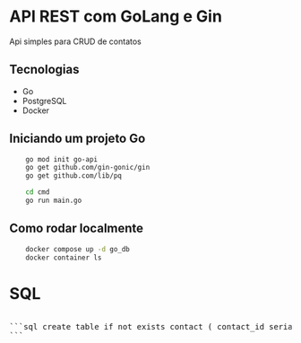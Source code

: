 # API REST com GoLang e Gin

Api simples para CRUD de contatos

## Tecnologias

- Go
- PostgreSQL
- Docker

## Iniciando um projeto Go

```bash
    go mod init go-api
    go get github.com/gin-gonic/gin
    go get github.com/lib/pq

    cd cmd
    go run main.go
```

## Como rodar localmente

```bash
    docker compose up -d go_db
    docker container ls

```

# SQL

<pre lang="markdown"> 
```sql create table if not exists contact ( contact_id serial primary key, contact_name varchar(50) not null, email varchar(100) unique not null ); -- insert into contact (contact_name, email) values ('Karen', 'karen@gmail.com'); -- insert into contact (contact_name, email) values ('Mirla', 'mirla@gmail.com'); select * from contact; 
``` 
</pre>
